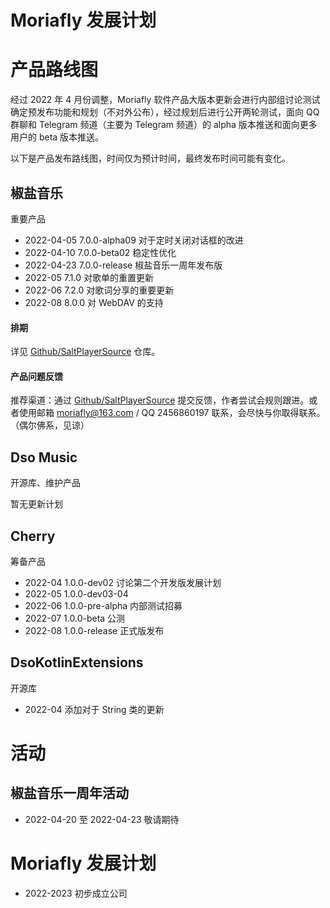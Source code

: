 # Moriafly 发展计划

# 产品路线图

经过 2022 年 4 月份调整，Moriafly 软件产品大版本更新会进行内部组讨论测试确定预发布功能和规划（不对外公布），经过规划后进行公开两轮测试，面向 QQ 群聊和 Telegram 频道（主要为 Telegram 频道）的 alpha 版本推送和面向更多用户的 beta 版本推送。

以下是产品发布路线图，时间仅为预计时间，最终发布时间可能有变化。

## 椒盐音乐

重要产品

- 2022-04-05 7.0.0-alpha09 对于定时关闭对话框的改进
- 2022-04-10 7.0.0-beta02 稳定性优化
- 2022-04-23 7.0.0-release 椒盐音乐一周年发布版
- 2022-05 7.1.0 对歌单的重置更新
- 2022-06 7.2.0 对歌词分享的重要更新
- 2022-08 8.0.0 对 WebDAV 的支持

#### 排期

详见 [Github/SaltPlayerSource](https://github.com/Moriafly/SaltPlayerSource/issues) 仓库。

#### 产品问题反馈

推荐渠道：通过 [Github/SaltPlayerSource](https://github.com/Moriafly/SaltPlayerSource/issues) 提交反馈，作者尝试会规则跟进。或者使用邮箱 moriafly@163.com / QQ 2456860197 联系，会尽快与你取得联系。（偶尔佛系，见谅）

## Dso Music

开源库、维护产品

暂无更新计划

## Cherry

筹备产品

- 2022-04 1.0.0-dev02 讨论第二个开发版发展计划
- 2022-05 1.0.0-dev03-04 
- 2022-06 1.0.0-pre-alpha 内部测试招募
- 2022-07 1.0.0-beta 公测
- 2022-08 1.0.0-release 正式版发布

## DsoKotlinExtensions

开源库

- 2022-04 添加对于 String 类的更新

# 活动

## 椒盐音乐一周年活动

- 2022-04-20 至 2022-04-23 敬请期待

# Moriafly 发展计划

- 2022-2023 初步成立公司